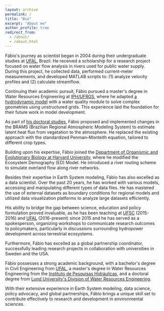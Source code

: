 ```yaml
---
layout: archive
permalink: /
title: "Bio"
excerpt: "About me"
author_profile: true
redirect_from: 
  - /about/
  - /about.html
---
```


Fábio's journey as scientist began in 2004 during their undergraduate studies at [UFAL](https://ufal.br/), Brazil. He received a scholarship for a research project focused on water flow analysis in rivers used for public water supply. During this project, he collected data, performed current-meter measurements, and developed MATLAB scripts to: (1) analyze velocity profiles and (2) calculate streamflow.

Continuing their academic pursuit, Fábio pursued a master's degree in Water Resources Engineering at [IPH/UFRGS](https://www.ufrgs.br/iph/), where he adapted [a hydrodynamic model](https://www.lume.ufrgs.br/bitstream/handle/10183/31775/000776822.pdf?sequence=1) with a water quality module to solve complex geometries using unstructured grids. This experience laid the foundation for their future work in model development.

As part of [his doctoral studies](https://www.lunduniversity.lu.se/lup/publication/ee290910-cca7-46ec-b42d-9189fb3b7bcc), Fábio proposed and implemented changes in the BRAMS (Brazilian Regional Atmospheric Modeling System) to estimate latent heat flux from vegetation to the atmosphere. He replaced the existing approach with the standardized Penman–Monteith equation, tailored to different crop types.

Building upon his expertise, Fábio joined the [Department of Organismic and Evolutionary Biology at Harvard University](https://oeb.harvard.edu/), where he modified the Ecosystem Demography (ED) Model. He introduced a river routing scheme to simulate overland flow along river networks.

Besides their expertise in Earth System modeling, Fábio has also excelled as a data scientist. Over the past 20 years, he has worked with various models, accessing and manipulating different types of data files. He has mastered the use of external datasets as boundary conditions for regional models and utilized data visualization platforms to analyze large datasets efficiently.

His ability to bridge the gap between science, education and policy formulation proved invaluable, as he has been teaching at [UFSC](https://ufsc.br/) (2015-2016) and [UFAL](https://ufal.br/) (2016-present) since 2015 and he has served as a spokesperson, organizing workshops to communicate research outcomes to policymakers, particularly in discussions surrounding hydropower development across terrestrial ecosystems.

Furthermore, Fábio has excelled as a global partnership coordinator, successfully leading research projects in collaboration with universities in Sweden and the USA.

Fábio possesses a strong academic background, with a bachelor's degree in Civil Engineering from [UFAL](https://ufal.br/), a master's degree in Water Resources Engineering from the [Instituto de Pesquisas Hidráulicas](https://www.ufrgs.br/iph/), and a doctoral degree from [Lund University's Division of Water Resources Engineering](https://www.tvrl.lth.se/english/).

With their extensive experience in Earth System modeling, data science, policy advocacy, and global partnerships, Fábio brings a unique skill set to contribute effectively to research and development in environmental sciences.
